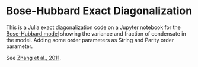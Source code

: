 # Bose-Hubbard Exact Diagonalization

This is a Julia exact diagonalization code on a Jupyter notebook for the [Bose-Hubbard model](https://en.wikipedia.org/wiki/Bose%E2%80%93Hubbard_model) showing the variance and fraction of condensate in the model. 
Adding some order parameters as String and Parity order parameter.

See [Zhang et al., 2011](http://arxiv.org/pdf/1102.4006v1.pdf).

